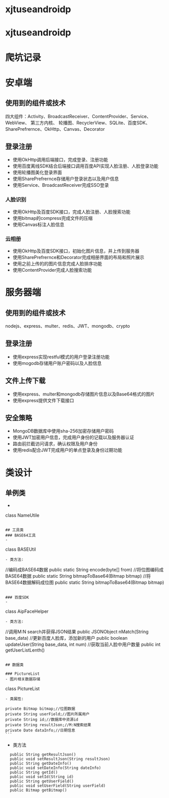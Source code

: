 # xjtuseandroidp

# xjtuseandroidp

# 爬坑记录


# 安卓端


## 使用到的组件或技术
四大组件：Activity、BroadcastReceiver、ContentProvider、Service、 WebView、 第三方内核、 
轮播图、RecyclerView、SQLite、百度SDK、SharePrefrernce、OkHttp、Canvas、Decorator	

## 登录注册
- 使用OkHttp调用后端接口，完成登录、注册功能
- 使用百度离线SDK结合后端接口调用百度API实现人脸注册、人脸登录功能
- 使用轮播图美化登录界面
- 使用SharePrefrernce存储用户登录状态以及用户信息
- 使用Service、BroadcastReceiver完成SSO登录

### 人脸识别
- 使用OkHttp及百度SDK接口，完成人脸注册、人脸搜索功能
- 使用bitmap的compress完成文件的压缩
- 使用Canvas标注人脸信息

### 云相册
- 使用OkHttp及百度SDK接口，初始化图片信息，并上传到服务器
- 使用SharePrefrernce和Decorator完成相册界面的布局和照片展示
- 使用之前上传的的图片信息完成人脸排序功能
- 使用ContentProvider完成人脸搜索功能

# 服务器端
## 使用到的组件或技术
nodejs、express、multer、redis、JWT、mongodb、crypto

## 登录注册
- 使用express实现restful模式的用户登录注册功能
- 使用mogodb存储用户账户密码以及人脸信息

## 文件上传下载
- 使用express、multer和mongodb存储图片信息以及Base64格式的图片
- 使用express提供文件下载接口

## 安全策略
- MongoDB数据库中使用sha-256加密存储用户密码
- 使用JWT加密用户信息，完成用户身份的记载以及服务器认证
- 路由前拦截访问请求，确认权限及用户身份
- 使用redis配合JWT完成用户的单点登录及身份过期功能


# 类设计

## 单例类
- ```
class NameUtile
```

## 工具类
### BASE64工具
-
  ```
  class BASEUtil
  ```
- 类方法:
  ```
  //编码成BASE64数据
  public static String encode(byte[] from)
  //将位图编码成BASE64数据
  public static String bitmapToBase64(Bitmap bitmap)
  //将BASE64数据解码成位图
  public static String bitmapToBase64(Bitmap bitmap)
  ```
  
### 百度SDK
-
  ```
  class AipFaceHelper
  ```
- 类方法:
  ```
  //调用M:N search并获得JSON结果
  public JSONObject nMatch(String base_data)
  //更新百度人脸库，添加新的用户
  public boolean updateUser(String base_data, int num)
  //获取当前人脸中用户数量
  public int getUserListLenth()
  ```
 
## 数据类

### PictureList
- 图片相关数据存储
  ```
  class PictureList
  ```
- 类属性:
```
    private Bitmap bitmap;//位图数据
    private String userField;//图片所属用户
    private String id;//数据库中资源id
    private String resultJson;//M:N搜索结果
	private Date dataInfo;//日期信息
	```
- 类方法
```
  public String getResultJson()
  public void setResultJson(String resultJson)
  public String getDateInfo()
  public void setDateInfo(String dateInfo)
  public String getId()
  public void setId(String id)
  public String getUserField()
  public void setUserField(String userField)
  public Bitmap getBitmap()
  ```

